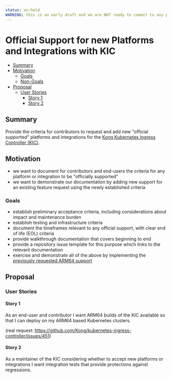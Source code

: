 ```yaml
---
status: on-hold
WARNING: this is an early draft and we are NOT ready to commit to any process that results from it, it's only ideas "on paper" for now.
---
```


# Official Support for new Platforms and Integrations with KIC

<!-- toc -->
- [Summary](#summary)
- [Motivation](#motivation)
  - [Goals](#goals)
  - [Non-Goals](#non-goals)
- [Proposal](#proposal)
  - [User Stories](#user-stories)
    - [Story 1](#story-1)
    - [Story 2](#story-2)
<!-- /toc -->

## Summary

Provide the criteria for contributors to request and add new "official supported" platforms and integrations for the [Kong Kubernetes Ingress Controller (KIC)][kic].

[kic]:https://github.com/kong/kubernetes-ingress-controller

## Motivation

- we want to document for contributors and end-users the criteria for any platform or integration to be "officially supported"
- we want to demonstrate our documentation by adding new support for an existing feature request using the newly established criteria

### Goals

- establish preliminary acceptance criteria, including considerations about impact and maintenance burden
- establish testing and infrastructure criteria
- document the timeframes relevant to any official support, with clear end of life (EOL) criteria
- provide walkthrough documentation that covers beginning to end
- provide a repository issue template for this purpose which links to the relevant documentation
- exercise and demonstrate all of the above by implementing the [previously requested ARM64 support][issues-451]

[arm64]:https://en.wikipedia.org/wiki/ARM64
[upstream]:https://github.com/kong/kong
[issues-451]:https://github.com/Kong/kubernetes-ingress-controller/issues/451

## Proposal

### User Stories

#### Story 1

As an end-user and contributor I want ARM64 builds of the KIC available so that I can deploy on my ARM64 based Kubernetes clusters.

(real request: https://github.com/Kong/kubernetes-ingress-controller/issues/451)

#### Story 2

As a maintainer of the KIC considering whether to accept new platforms or integrations I want integration tests that provide protections against regressions.
